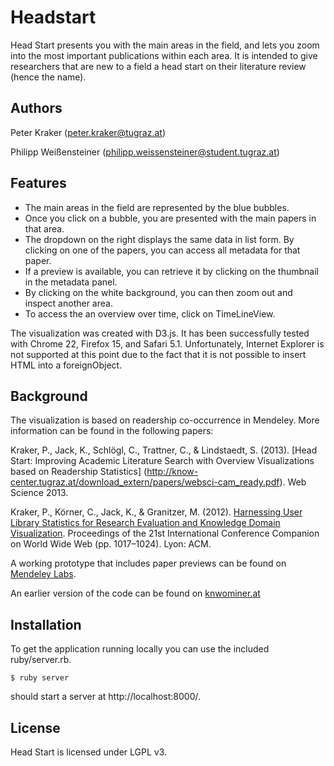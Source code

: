 Headstart
=========

Head Start presents you with the main areas in the field, and lets you zoom into
the most important publications within each area. It is intended to give
researchers that are new to a field a head start on their literature review
(hence the name).

Authors
-------

Peter Kraker (peter.kraker@tugraz.at)

Philipp Weißensteiner (philipp.weissensteiner@student.tugraz.at)

Features
--------

* The main areas in the field are represented by the blue bubbles.
* Once you click on a bubble, you are presented with the main papers in that area.
* The dropdown on the right displays the same data in list form. By clicking on one of the papers, you can access all metadata for that paper.
* If a preview is available, you can retrieve it by clicking on the thumbnail in the metadata panel.
* By clicking on the white background, you can then zoom out and inspect another area.
* To access the an overview over time, click on TimeLineView.

The visualization was created with D3.js. It has been successfully tested with Chrome 22, Firefox 15, and Safari 5.1. Unfortunately, Internet Explorer is not supported at this point due to the fact that it is not possible to insert HTML into a foreignObject.

Background
-----------

The visualization is based on readership co-occurrence in Mendeley. More information can be found in the following papers:

Kraker, P., Jack, K., Schlögl, C., Trattner, C., & Lindstaedt, S. (2013). [Head Start: Improving Academic Literature Search with Overview Visualizations based on Readership Statistics] (http://know-center.tugraz.at/download_extern/papers/websci-cam_ready.pdf). Web Science 2013.

Kraker, P., Körner, C., Jack, K., & Granitzer, M. (2012). [Harnessing User Library Statistics for Research Evaluation and Knowledge Domain Visualization](http://know-center.tugraz.at/download_extern/papers/user_library_statistics.pdf). Proceedings of the 21st International Conference Companion on World Wide Web (pp. 1017–1024). Lyon: ACM.

A working prototype that includes paper previews can be found on [Mendeley Labs](http://labs.mendeley.com/headstart).

An earlier version of the code can be found on [knwominer.at](https://knowminer.at/svn/opensource/other-licenses/lgpl_v3/headstart/)


Installation
------------

To get the application running locally you can use the included ruby/server.rb.

    $ ruby server

should start a server at http://localhost:8000/.

License
-------
Head Start is licensed under LGPL v3.

